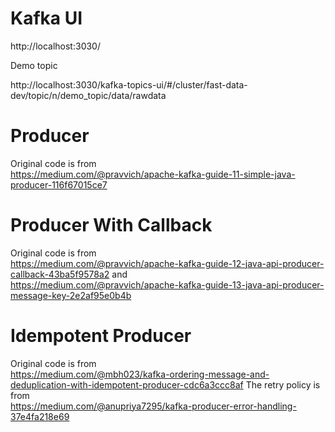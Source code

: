 # Kafka UI  
http://localhost:3030/  

Demo topic  

http://localhost:3030/kafka-topics-ui/#/cluster/fast-data-dev/topic/n/demo_topic/data/rawdata

# Producer
Original code is from  
https://medium.com/@pravvich/apache-kafka-guide-11-simple-java-producer-116f67015ce7

# Producer With Callback
Original code is from  
https://medium.com/@pravvich/apache-kafka-guide-12-java-api-producer-callback-43ba5f9578a2
and  
https://medium.com/@pravvich/apache-kafka-guide-13-java-api-producer-message-key-2e2af95e0b4b

# Idempotent Producer
Original code is from  
https://medium.com/@mbh023/kafka-ordering-message-and-deduplication-with-idempotent-producer-cdc6a3ccc8af
The retry policy is from  
https://medium.com/@anupriya7295/kafka-producer-error-handling-37e4fa218e69

